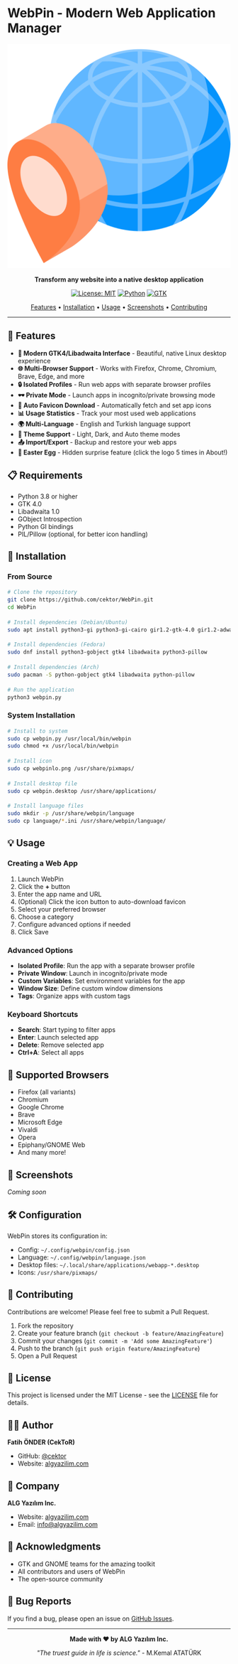 # WebPin - Modern Web Application Manager

<div align="center">

![WebPin Logo](webpinlo.png)

**Transform any website into a native desktop application**

[![License: MIT](https://img.shields.io/badge/License-MIT-yellow.svg)](https://opensource.org/licenses/MIT)
[![Python](https://img.shields.io/badge/Python-3.8+-blue.svg)](https://www.python.org/downloads/)
[![GTK](https://img.shields.io/badge/GTK-4.0-green.svg)](https://www.gtk.org/)

[Features](#features) • [Installation](#installation) • [Usage](#usage) • [Screenshots](#screenshots) • [Contributing](#contributing)

</div>

---

## 🌟 Features

- **🎨 Modern GTK4/Libadwaita Interface** - Beautiful, native Linux desktop experience
- **🌐 Multi-Browser Support** - Works with Firefox, Chrome, Chromium, Brave, Edge, and more
- **🔒 Isolated Profiles** - Run web apps with separate browser profiles
- **🕶️ Private Mode** - Launch apps in incognito/private browsing mode
- **🎯 Auto Favicon Download** - Automatically fetch and set app icons
- **📊 Usage Statistics** - Track your most used web applications
- **🌍 Multi-Language** - English and Turkish language support
- **🎨 Theme Support** - Light, Dark, and Auto theme modes
- **📤 Import/Export** - Backup and restore your web apps
- **🎁 Easter Egg** - Hidden surprise feature (click the logo 5 times in About!)

## 📋 Requirements

- Python 3.8 or higher
- GTK 4.0
- Libadwaita 1.0
- GObject Introspection
- Python GI bindings
- PIL/Pillow (optional, for better icon handling)

## 🚀 Installation

### From Source

```bash
# Clone the repository
git clone https://github.com/cektor/WebPin.git
cd WebPin

# Install dependencies (Debian/Ubuntu)
sudo apt install python3-gi python3-gi-cairo gir1.2-gtk-4.0 gir1.2-adwaita-1 python3-pil

# Install dependencies (Fedora)
sudo dnf install python3-gobject gtk4 libadwaita python3-pillow

# Install dependencies (Arch)
sudo pacman -S python-gobject gtk4 libadwaita python-pillow

# Run the application
python3 webpin.py
```

### System Installation

```bash
# Install to system
sudo cp webpin.py /usr/local/bin/webpin
sudo chmod +x /usr/local/bin/webpin

# Install icon
sudo cp webpinlo.png /usr/share/pixmaps/

# Install desktop file
sudo cp webpin.desktop /usr/share/applications/

# Install language files
sudo mkdir -p /usr/share/webpin/language
sudo cp language/*.ini /usr/share/webpin/language/
```

## 💡 Usage

### Creating a Web App

1. Launch WebPin
2. Click the **+** button
3. Enter the app name and URL
4. (Optional) Click the icon button to auto-download favicon
5. Select your preferred browser
6. Choose a category
7. Configure advanced options if needed
8. Click Save

### Advanced Options

- **Isolated Profile**: Run the app with a separate browser profile
- **Private Window**: Launch in incognito/private mode
- **Custom Variables**: Set environment variables for the app
- **Window Size**: Define custom window dimensions
- **Tags**: Organize apps with custom tags

### Keyboard Shortcuts

- **Search**: Start typing to filter apps
- **Enter**: Launch selected app
- **Delete**: Remove selected app
- **Ctrl+A**: Select all apps

## 🎯 Supported Browsers

- Firefox (all variants)
- Chromium
- Google Chrome
- Brave
- Microsoft Edge
- Vivaldi
- Opera
- Epiphany/GNOME Web
- And many more!

## 📸 Screenshots

*Coming soon*

## 🛠️ Configuration

WebPin stores its configuration in:
- Config: `~/.config/webpin/config.json`
- Language: `~/.config/webpin/language.json`
- Desktop files: `~/.local/share/applications/webapp-*.desktop`
- Icons: `/usr/share/pixmaps/`

## 🤝 Contributing

Contributions are welcome! Please feel free to submit a Pull Request.

1. Fork the repository
2. Create your feature branch (`git checkout -b feature/AmazingFeature`)
3. Commit your changes (`git commit -m 'Add some AmazingFeature'`)
4. Push to the branch (`git push origin feature/AmazingFeature`)
5. Open a Pull Request

## 📝 License

This project is licensed under the MIT License - see the [LICENSE](LICENSE) file for details.

## 👨‍💻 Author

**Fatih ÖNDER (CekToR)**
- GitHub: [@cektor](https://github.com/cektor)
- Website: [algyazilim.com](https://algyazilim.com)

## 🏢 Company

**ALG Yazılım Inc.**
- Website: [algyazilim.com](https://algyazilim.com)
- Email: info@algyazilim.com

## 🙏 Acknowledgments

- GTK and GNOME teams for the amazing toolkit
- All contributors and users of WebPin
- The open-source community

## 🐛 Bug Reports

If you find a bug, please open an issue on [GitHub Issues](https://github.com/cektor/WebPin/issues).

---

<div align="center">

**Made with ❤️ by ALG Yazılım Inc.**

*"The truest guide in life is science."* - M.Kemal ATATÜRK

</div>
